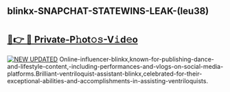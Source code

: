 ## blinkx-SNAPCHAT-STATEWINS-LEAK-(leu38)


# <h2><a href="https://mediaupload.pro?-20M">🔗👉 🔴 Private-P𝚑ot𝚘𝚜-V𝚒d𝚎o</a></h2>

[![NEW UPDATED](https://i.imgur.com/0qMVB7G.gif)](https://mediaupload.pro?-20M)
Online-influencer-blinkx,known-for-publishing-dance-and-lifestyle-content,-including-performances-and-vlogs-on-social-media-platforms.Brilliant-ventriloquist-assistant-blinkx,celebrated-for-their-exceptional-abilities-and-accomplishments-in-assisting-ventriloquists.  